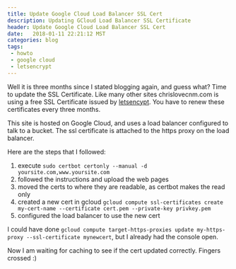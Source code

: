 ```yaml
---
title: Update Google Cloud Load Balancer SSL Cert
description: Updating GCloud Load Balancer SSL Certificate
header: Update Google Cloud Load Balancer SSL Cert
date:   2018-01-11 22:21:12 MST
categories: blog
tags:
 - howto
 - google cloud
 - letsencrypt
---
```


Well it is three months since I stated blogging again, and guess what?  Time to
update the SSL Certificate.  Like many other sites chrislovecnm.com is using a
free SSL Certificate issued by [letsencypt](https://letsencrypt.org/).  You
have to renew these certificates every three months.

This site is hosted on Google Cloud, and uses a load balancer configured to talk
to a bucket.  The ssl certificate is attached to the https proxy on the load
balancer.

Here are the steps that I followed:

1. execute `sudo certbot certonly --manual -d yoursite.com,www.yoursite.com`
2. followed the instructions and upload the web pages
3. moved the certs to where they are readable, as certbot makes the read only
4. created a new cert in gcloud `gcloud compute ssl-certificates create my-cert-name --certificate cert.pem --private-key privkey.pem`
5. configured the load balancer to use the new cert

I could have done `gcloud compute target-https-proxies update my-https-proxy
--ssl-certificate mynewcert`, but I already had the console open.

Now I am waiting for caching to see if the cert updated correctly.  Fingers crossed :)
